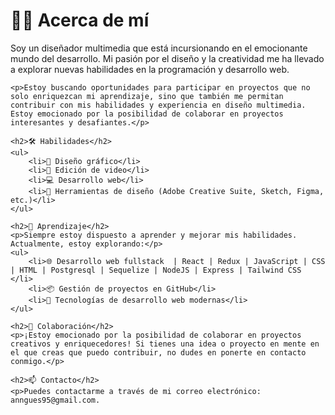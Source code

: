 <head>
    <title>👋 Hola, soy Andrés Anguiano Delgado 🎨🚀</title>
</head>
<body>
    <h1>👨‍💻 Acerca de mí</h1>
    <p>Soy un diseñador multimedia que está incursionando en el emocionante mundo del desarrollo. Mi pasión por el diseño y la creatividad me ha llevado a explorar nuevas habilidades en la programación y desarrollo web.</p>

    <p>Estoy buscando oportunidades para participar en proyectos que no solo enriquezcan mi aprendizaje, sino que también me permitan contribuir con mis habilidades y experiencia en diseño multimedia. Estoy emocionado por la posibilidad de colaborar en proyectos interesantes y desafiantes.</p>

    <h2>🛠️ Habilidades</h2>
    <ul>
        <li>🎨 Diseño gráfico</li>
        <li>🎥 Edición de video</li>
        <li>💻 Desarrollo web</li>
        <li>🔧 Herramientas de diseño (Adobe Creative Suite, Sketch, Figma, etc.)</li>
    </ul>

    <h2>🌱 Aprendizaje</h2>
    <p>Siempre estoy dispuesto a aprender y mejorar mis habilidades. Actualmente, estoy explorando:</p>
    <ul>
        <li>🌐 Desarrollo web fullstack  | React | Redux | JavaScript | CSS | HTML | Postgresql | Sequelize | NodeJS | Express | Tailwind CSS </li>
        <li>📦 Gestión de proyectos en GitHub</li>
        <li>🚀 Tecnologías de desarrollo web modernas</li>
    </ul>

    <h2>🤝 Colaboración</h2>
    <p>¡Estoy emocionado por la posibilidad de colaborar en proyectos creativos y enriquecedores! Si tienes una idea o proyecto en mente en el que creas que puedo contribuir, no dudes en ponerte en contacto conmigo.</p>

    <h2>📫 Contacto</h2>
    <p>Puedes contactarme a través de mi correo electrónico: anngues95@gmail.com.
